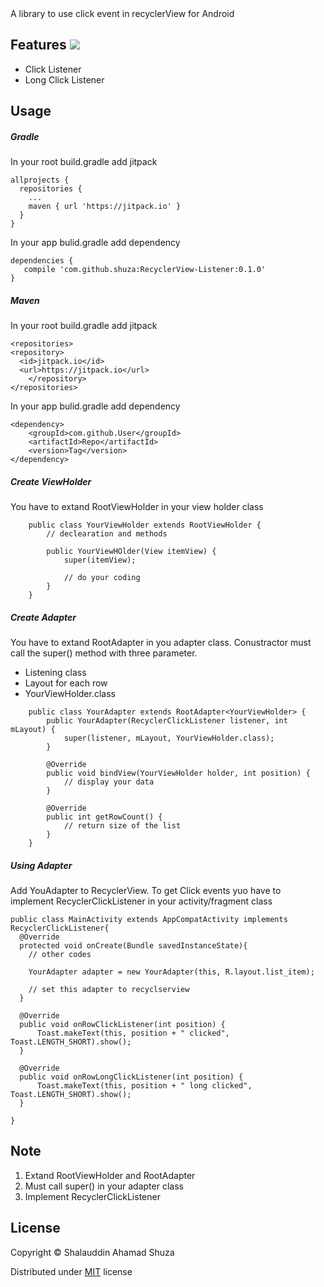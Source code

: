 <snippet>
  <content><![CDATA[
# ${Android RecyclerView Listener}

A library to use click event in recyclerView for Android

## Features [![](https://jitpack.io/v/shuza/RecyclerView-Listener.svg)](https://jitpack.io/#shuza/RecyclerView-Listener)
- Click Listener
- Long Click Listener

## Usage

##### Gradle
In your root build.gradle add jitpack

    allprojects {
      repositories {
        ...
        maven { url 'https://jitpack.io' }
      }
    }

In your app bulid.gradle add dependency
```
dependencies {
   compile 'com.github.shuza:RecyclerView-Listener:0.1.0'
}
```

##### Maven
In your root build.gradle add jitpack

	<repositories>
    <repository>
      <id>jitpack.io</id>
      <url>https://jitpack.io</url>
		</repository>
	</repositories>

In your app bulid.gradle add dependency

	<dependency>
	    <groupId>com.github.User</groupId>
	    <artifactId>Repo</artifactId>
	    <version>Tag</version>
	</dependency>


##### Create ViewHolder
You have to extand RootViewHolder in your view holder class

```
    public class YourViewHolder extends RootViewHolder {
        // declearation and methods
        
        public YourViewHOlder(View itemView) {
            super(itemView);
            
            // do your coding
        }
    }
```

##### Create Adapter
You have to extand RootAdapter<YourViewHolder> in you adapter class. Conustractor must call the super() method with three parameter.
- Listening class
- Layout for each row
- YourViewHolder.class

```
    public class YourAdapter extends RootAdapter<YourViewHolder> {
        public YourAdapter(RecyclerClickListener listener, int mLayout) {
            super(listener, mLayout, YourViewHolder.class);
        }
    
        @Override
        public void bindView(YourViewHolder holder, int position) {
            // display your data
        }
    
        @Override
        public int getRowCount() {
            // return size of the list
        }
    }
```

##### Using Adapter
Add YouAdapter to RecyclerView. To get Click events yuo have to implement RecyclerClickListener in your activity/fragment class

```
public class MainActivity extends AppCompatActivity implements RecyclerClickListener{
  @Override
  protected void onCreate(Bundle savedInstanceState){
    // other codes
    
    YourAdapter adapter = new YourAdapter(this, R.layout.list_item);
    
    // set this adapter to recyclserview
  }
  
  @Override
  public void onRowClickListener(int position) {
      Toast.makeText(this, position + " clicked", Toast.LENGTH_SHORT).show();
  }

  @Override
  public void onRowLongClickListener(int position) {
      Toast.makeText(this, position + " long clicked", Toast.LENGTH_SHORT).show();
  }
  
}
```


## Note

1. Extand RootViewHolder and RootAdapter
2. Must call super() in your adapter class
3. Implement RecyclerClickListener

## License
Copyright © Shalauddin Ahamad Shuza

Distributed under [MIT](https://github.com/shuza/RecyclerView-Listener/blob/master/LICENSE) license

</content>
</snippet>
